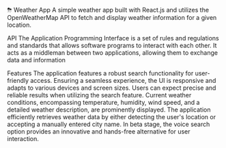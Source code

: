 ⛈ Weather App
A simple weather app built with React.js and utilizes the OpenWeatherMap API to fetch and display weather information for a given location.

API
The Application Programming Interface is a set of rules and regulations and standards that allows software programs to interact with each other. It acts as a middleman between two applications, allowing them to exchange data and information

Features
The application features a robust search functionality for user-friendly access.
Ensuring a seamless experience, the UI is responsive and adapts to various devices and screen sizes.
Users can expect precise and reliable results when utilizing the search feature.
Current weather conditions, encompassing temperature, humidity, wind speed, and a detailed weather description, are prominently displayed.
The application efficiently retrieves weather data by either detecting the user's location or accepting a manually entered city name.
In beta stage, the voice search option provides an innovative and hands-free alternative for user interaction.